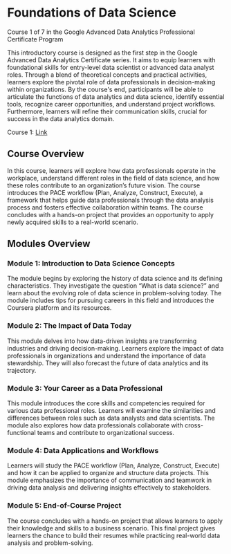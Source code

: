 # Foundations of Data Science
Course 1 of 7 in the Google Advanced Data Analytics Professional Certificate Program

This introductory course is designed as the first step in the Google Advanced Data Analytics Certificate series. It aims to equip learners with foundational skills for entry-level data scientist or advanced data analyst roles. Through a blend of theoretical concepts and practical activities, learners explore the pivotal role of data professionals in decision-making within organizations. By the course's end, participants will be able to articulate the functions of data analytics and data science, identify essential tools, recognize career opportunities, and understand project workflows. Furthermore, learners will refine their communication skills, crucial for success in the data analytics domain.

Course 1: [Link](https://www.coursera.org/learn/foundations-of-data-science?specialization=google-advanced-data-analytics)

## Course Overview
In this course, learners will explore how data professionals operate in the workplace, understand different roles in the field of data science, and how these roles contribute to an organization’s future vision. The course introduces the PACE workflow (Plan, Analyze, Construct, Execute), a framework that helps guide data professionals through the data analysis process and fosters effective collaboration within teams. The course concludes with a hands-on project that provides an opportunity to apply newly acquired skills to a real-world scenario.

## Modules Overview
### Module 1: Introduction to Data Science Concepts
The module begins by exploring the history of data science and its defining characteristics. They investigate the question “What is data science?” and learn about the evolving role of data science in problem-solving today. The module includes tips for pursuing careers in this field and introduces the Coursera platform and its resources.
### Module 2: The Impact of Data Today
This module delves into how data-driven insights are transforming industries and driving decision-making. Learners explore the impact of data professionals in organizations and understand the importance of data stewardship. They will also forecast the future of data analytics and its trajectory.
### Module 3: Your Career as a Data Professional
This module introduces the core skills and competencies required for various data professional roles. Learners will examine the similarities and differences between roles such as data analysts and data scientists. The module also explores how data professionals collaborate with cross-functional teams and contribute to organizational success.
### Module 4: Data Applications and Workflows
Learners will study the PACE workflow (Plan, Analyze, Construct, Execute) and how it can be applied to organize and structure data projects. This module emphasizes the importance of communication and teamwork in driving data analysis and delivering insights effectively to stakeholders.
### Module 5: End-of-Course Project
The course concludes with a hands-on project that allows learners to apply their knowledge and skills to a business scenario. This final project gives learners the chance to build their resumes while practicing real-world data analysis and problem-solving.
